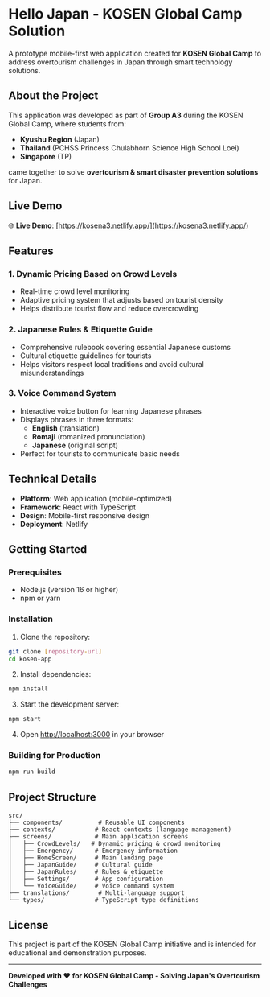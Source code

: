 # Hello Japan - KOSEN Global Camp Solution

A prototype mobile-first web application created for **KOSEN Global Camp** to address overtourism challenges in Japan through smart technology solutions.

## About the Project

This application was developed as part of **Group A3** during the KOSEN Global Camp, where students from:
- **Kyushu Region** (Japan)
- **Thailand** (PCHSS Princess Chulabhorn Science High School Loei)
- **Singapore** (TP)

came together to solve **overtourism & smart disaster prevention solutions** for Japan.

## Live Demo

🌐 **Live Demo**: [https://kosena3.netlify.app/](https://kosena3.netlify.app/)

## Features

### 1. Dynamic Pricing Based on Crowd Levels
- Real-time crowd level monitoring
- Adaptive pricing system that adjusts based on tourist density
- Helps distribute tourist flow and reduce overcrowding

### 2. Japanese Rules & Etiquette Guide
- Comprehensive rulebook covering essential Japanese customs
- Cultural etiquette guidelines for tourists
- Helps visitors respect local traditions and avoid cultural misunderstandings

### 3. Voice Command System
- Interactive voice button for learning Japanese phrases
- Displays phrases in three formats:
  - **English** (translation)
  - **Romaji** (romanized pronunciation)
  - **Japanese** (original script)
- Perfect for tourists to communicate basic needs

## Technical Details

- **Platform**: Web application (mobile-optimized)
- **Framework**: React with TypeScript
- **Design**: Mobile-first responsive design
- **Deployment**: Netlify

## Getting Started

### Prerequisites
- Node.js (version 16 or higher)
- npm or yarn

### Installation

1. Clone the repository:
```bash
git clone [repository-url]
cd kosen-app
```

2. Install dependencies:
```bash
npm install
```

3. Start the development server:
```bash
npm start
```

4. Open [http://localhost:3000](http://localhost:3000) in your browser

### Building for Production

```bash
npm run build
```

## Project Structure

```
src/
├── components/          # Reusable UI components
├── contexts/           # React contexts (language management)
├── screens/            # Main application screens
│   ├── CrowdLevels/   # Dynamic pricing & crowd monitoring
│   ├── Emergency/      # Emergency information
│   ├── HomeScreen/     # Main landing page
│   ├── JapanGuide/     # Cultural guide
│   ├── JapanRules/     # Rules & etiquette
│   ├── Settings/       # App configuration
│   └── VoiceGuide/     # Voice command system
├── translations/        # Multi-language support
└── types/              # TypeScript type definitions
```


## License

This project is part of the KOSEN Global Camp initiative and is intended for educational and demonstration purposes.

---

**Developed with ❤️ for KOSEN Global Camp - Solving Japan's Overtourism Challenges**